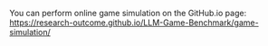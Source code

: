 You can perform online game simulation on the GitHub.io page:
https://research-outcome.github.io/LLM-Game-Benchmark/game-simulation/
